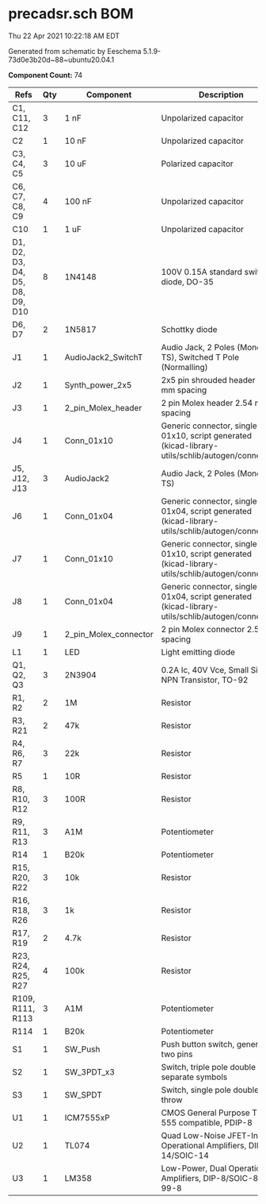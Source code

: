 # precadsr.sch BOM

Thu 22 Apr 2021 10:22:18 AM EDT

Generated from schematic by Eeschema 5.1.9-73d0e3b20d~88~ubuntu20.04.1

**Component Count:** 74

| Refs | Qty | Component | Description | Manufacturer | Part | Vendor | SKU |
| ----- | --- | ---- | ----------- | ---- | ---- | ---- | ---- |
| C1, C11, C12 | 3 | 1 nF | Unpolarized capacitor |  |  |  |  |
| C2 | 1 | 10 nF | Unpolarized capacitor |  |  |  |  |
| C3, C4, C5 | 3 | 10 uF | Polarized capacitor |  |  | Tayda | A-4349 |
| C6, C7, C8, C9 | 4 | 100 nF | Unpolarized capacitor |  |  | Tayda | A-553 |
| C10 | 1 | 1 uF | Unpolarized capacitor |  |  |  |  |
| D1, D2, D3, D4, D5, D8, D9, D10 | 8 | 1N4148 | 100V 0.15A standard switching diode, DO-35 |  |  |  |  |
| D6, D7 | 2 | 1N5817 | Schottky diode |  |  | Tayda | A-159 |
| J1 | 1 | AudioJack2_SwitchT | Audio Jack, 2 Poles (Mono / TS), Switched T Pole (Normalling) |  |  |  |  |
| J2 | 1 | Synth_power_2x5 | 2x5 pin shrouded header 2.54 mm spacing |  |  | Tayda | A-2939 |
| J3 | 1 | 2_pin_Molex_header | 2 pin Molex header 2.54 mm spacing |  |  | Tayda | A-804 |
| J4 | 1 | Conn_01x10 | Generic connector, single row, 01x10, script generated (kicad-library-utils/schlib/autogen/connector/) |  |  |  |  |
| J5, J12, J13 | 3 | AudioJack2 | Audio Jack, 2 Poles (Mono / TS) |  |  |  |  |
| J6 | 1 | Conn_01x04 | Generic connector, single row, 01x04, script generated (kicad-library-utils/schlib/autogen/connector/) |  |  |  |  |
| J7 | 1 | Conn_01x10 | Generic connector, single row, 01x10, script generated (kicad-library-utils/schlib/autogen/connector/) |  |  |  |  |
| J8 | 1 | Conn_01x04 | Generic connector, single row, 01x04, script generated (kicad-library-utils/schlib/autogen/connector/) |  |  |  |  |
| J9 | 1 | 2_pin_Molex_connector | 2 pin Molex connector 2.54 mm spacing |  |  | Tayda | A-826 |
| L1 | 1 | LED | Light emitting diode |  |  |  |  |
| Q1, Q2, Q3 | 3 | 2N3904 | 0.2A Ic, 40V Vce, Small Signal NPN Transistor, TO-92 |  |  |  |  |
| R1, R2 | 2 | 1M | Resistor |  |  |  |  |
| R3, R21 | 2 | 47k | Resistor |  |  |  |  |
| R4, R6, R7 | 3 | 22k | Resistor |  |  |  |  |
| R5 | 1 | 10R | Resistor |  |  |  |  |
| R8, R10, R12 | 3 | 100R | Resistor |  |  |  |  |
| R9, R11, R13 | 3 | A1M | Potentiometer |  |  |  |  |
| R14 | 1 | B20k | Potentiometer |  |  |  |  |
| R15, R20, R22 | 3 | 10k | Resistor |  |  |  |  |
| R16, R18, R26 | 3 | 1k | Resistor |  |  |  |  |
| R17, R19 | 2 | 4.7k | Resistor |  |  |  |  |
| R23, R24, R25, R27 | 4 | 100k | Resistor |  |  |  |  |
| R109, R111, R113 | 3 | A1M | Potentiometer |  |  |  |  |
| R114 | 1 | B20k | Potentiometer |  |  |  |  |
| S1 | 1 | SW_Push | Push button switch, generic, two pins | Dailywell | PAS7B3M1CESA6-5 | Tayda | A-3588 |
| S2 | 1 | SW_3PDT_x3 | Switch, triple pole double throw, separate symbols |  |  |  |  |
| S3 | 1 | SW_SPDT | Switch, single pole double throw |  |  |  |  |
| U1 | 1 | ICM7555xP | CMOS General Purpose Timer, 555 compatible, PDIP-8 |  |  |  |  |
| U2 | 1 | TL074 | Quad Low-Noise JFET-Input Operational Amplifiers, DIP-14/SOIC-14 |  |  |  |  |
| U3 | 1 | LM358 | Low-Power, Dual Operational Amplifiers, DIP-8/SOIC-8/TO-99-8 |  |  |  |  |
    
